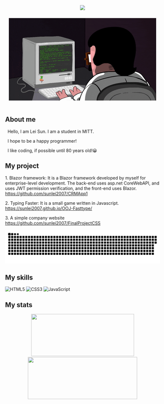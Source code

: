 <!-- banner word -->
<h1 align="center">
  <a>
    <img src="https://readme-typing-svg.herokuapp.com/?lines=console.log(%22Hello%2C%20World!%22);&center=true&size=27">
  </a>
</h1>

<!-- banner pic -->
<div align="center" ><img order-radius="100px" src="https://github.com/sunlei2007/sunlei2007/blob/main/assets/img/banner.gif"/></div>
<br>

 
##  About me

<p>&nbsp;&nbsp;Hello, I am Lei Sun. I am a student in MITT.</p>
<p>&nbsp;&nbsp;I hope to be a happy programmer!
<p>&nbsp;&nbsp;I like coding, if possible until 80 years old!😀</p> 
 
##  My project
<p>1. Blazor framework: It is a Blazor framework developed by myself for enterprise-level development. The back-end uses asp.net CoreWebAPI, and uses JWT permission verification, and the front-end uses Blazor. <a href="https://github.com/sunlei2007/CRMApp1">https://github.com/sunlei2007/CRMApp1</a></p>
<p>2. Typing Faster: It is a small game written in Javascript.  <a href="https://sunlei2007.github.io/OOJ-Fasttype/">https://sunlei2007.github.io/OOJ-Fasttype/</a></p>
<p>3. A simple company website <a href="https://github.com/sunlei2007/FinalProjectCSS">https://github.com/sunlei2007/FinalProjectCSS</a></p>
<div align="center"><img src="https://github.com/sunlei2007/sunlei2007/blob/main/assets/img/github-contribution-grid-snake.svg" /></div>

##  My skills

![HTML5](https://img.shields.io/badge/-HTML5-E34F26?style=flat-square&logo=html5&logoColor=white)
![CSS3](https://img.shields.io/badge/-CSS3-1572B6?style=flat-square&logo=css3)
![JavaScript](https://img.shields.io/badge/-JavaScript-oringe?style=flat-square&logo=javascript)

##  My stats
<!-- GitHub status -->
<div align="center">
  <img height="137px" width="335px" src="https://github-readme-stats.vercel.app/api?username=sunlei2007&hide_title=true&hide_border=true&show_icons=trueline_height=21&text_color=000&icon_color=000&bg_color=0,ea6161,ffc64d,fffc4d,52fa5a&theme=graywhite" />
  <img height="137px" width="356px" src="https://github-readme-stats.vercel.app/api/top-langs/?username=sunlei2007&hide_title=true&hide_border=true&layout=compact&langs_count=6&text_color=000&icon_color=fff&bg_color=0,52fa5a,4dfcff,c64dff&theme=graywhite" />
</div>


